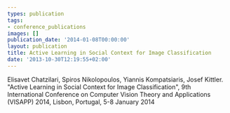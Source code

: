 ```yaml
---
types: publication
tags:
- conference_publications
images: []
publication_date: '2014-01-08T00:00:00'
layout: publication
title: Active Learning in Social Context for Image Classification
date: '2013-10-30T12:19:55+02:00'
---
```

Elisavet Chatzilari, Spiros Nikolopoulos, Yiannis Kompatsiaris, Josef Kittler. &quot;Active Learning in Social Context for Image Classification&quot;, 9th International Conference on Computer Vision Theory and Applications (VISAPP) 2014, Lisbon, Portugal, 5-8 January 2014
